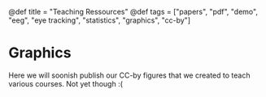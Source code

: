 @def title = "Teaching Ressources"
@def tags = ["papers", "pdf", "demo", "eeg", "eye tracking", "statistics", "graphics", "cc-by"]

# Graphics

Here we will soonish publish our CC-by figures that we created to teach various courses. Not yet though :(